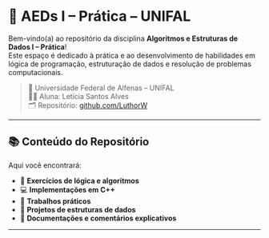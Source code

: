 # 🧠 AEDs I – Prática – UNIFAL

Bem-vindo(a) ao repositório da disciplina **Algoritmos e Estruturas de Dados I – Prática**!  
Este espaço é dedicado à prática e ao desenvolvimento de habilidades em lógica de programação, estruturação de dados e resolução de problemas computacionais.

> 📍 Universidade Federal de Alfenas – UNIFAL  
> 👩‍🎓 Aluna: Letícia Santos Alves  
> 🗂️ Repositório: [github.com/LuthorW](https://github.com/LuthorW/AEDs_I_Pratica)

---

## 📚 Conteúdo do Repositório

Aqui você encontrará:

- 🔁 **Exercícios de lógica e algoritmos**
- 💻 **Implementações em C++**
- 🧪 **Trabalhos práticos**
- 📁 **Projetos de estruturas de dados**
- 🧾 **Documentações e comentários explicativos**

---
